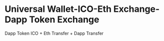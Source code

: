 # Universal Wallet-ICO-Eth Exchange-Dapp Token Exchange
Dapp Token ICO + Eth Transfer + Dapp Transfer
